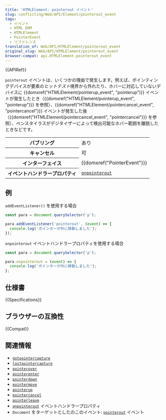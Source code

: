 ```yaml
---
title: 'HTMLElement: pointerout イベント'
slug: conflicting/Web/API/Element/pointerout_event
tags:
  - イベント
  - HTML DOM
  - HTMLElement
  - PointerEvent
  - リファレンス
translation_of: Web/API/HTMLElement/pointerout_event
original_slug: Web/API/HTMLElement/pointerout_event
browser-compat: api.HTMLElement.pointerout_event
---
```

{{APIRef}}

`pointerout` イベントは、いくつかの理由で発生します。例えば、ポインティングデバイスが要素の*ヒットテスト*境界から外れたり、ホバーに対応していないデバイスに {{domxref("HTMLElement/pointerup_event", "pointerup")}} イベントが発生したとき（{{domxref("HTMLElement/pointerup_event", "pointerup")}} を参照）、{{domxref("HTMLElement/pointercancel_event", "pointercancel")}} イベントが発生した後（{{domxref("HTMLElement/pointercancel_event", "pointercancel")}} を参照）、ペンスタイラスがデジタイザーによって検出可能なホバー範囲を離脱したときなどです。

<table class="properties">
  <tbody>
    <tr>
      <th scope="row">バブリング</th>
      <td>あり</td>
    </tr>
    <tr>
      <th scope="row">キャンセル</th>
      <td>可</td>
    </tr>
    <tr>
      <th scope="row">インターフェイス</th>
      <td>{{domxref("PointerEvent")}}</td>
    </tr>
    <tr>
      <th scope="row">イベントハンドラープロパティ</th>
      <td>
        <code
          ><a href="/ja/docs/Web/API/GlobalEventHandlers/onpointerout"
            >onpointerout</a
          ></code
        >
      </td>
    </tr>
  </tbody>
</table>

## 例

`addEventListener()` を使用する場合

```js
const para = document.querySelector('p');

para.addEventListener('pointerout', (event) => {
  console.log('ポインターが外に移動しました');
});
```

`onpointerout` イベントハンドラープロパティを使用する場合

```js
const para = document.querySelector('p');

para.onpointerout = (event) => {
  console.log('ポインターが外に移動しました');
};
```

## 仕様書

{{Specifications}}

## ブラウザーの互換性

{{Compat}}

## 関連情報

- [`gotpointercapture`](/ja/docs/Web/API/HTMLElement/gotpointercapture_event)
- [`lostpointercapture`](/ja/docs/Web/API/HTMLElement/lostpointercapture_event)
- [`pointerover`](/ja/docs/Web/API/HTMLElement/pointerover_event)
- [`pointerenter`](/ja/docs/Web/API/HTMLElement/pointerenter_event)
- [`pointerdown`](/ja/docs/Web/API/HTMLElement/pointerdown_event)
- [`pointermove`](/ja/docs/Web/API/HTMLElement/pointermove_event)
- [`pointerup`](/ja/docs/Web/API/HTMLElement/pointerup_event)
- [`pointercancel`](/ja/docs/Web/API/HTMLElement/pointercancel_event)
- [`pointerleave`](/ja/docs/Web/API/HTMLElement/pointerleave_event)
- [`onpointerout`](/ja/docs/Web/API/GlobalEventHandlers/onpointerout) イベントハンドラープロパティ
- `Document` をターゲットとしたのこのイベント: [`pointerout`](/ja/docs/Web/API/Document/pointerout_event) イベント
